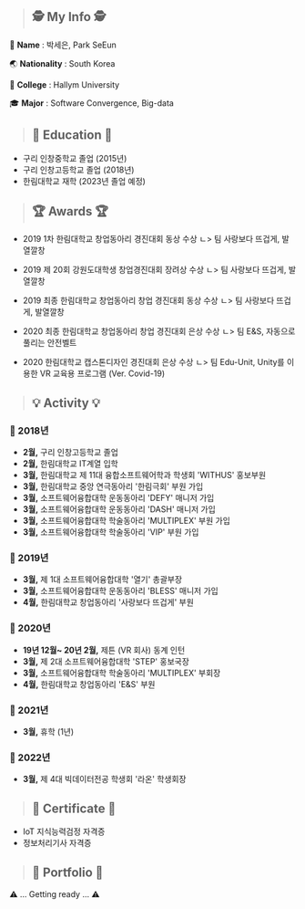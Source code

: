 > ## 🕵️ My Info 🕵️

👧 **Name** : 박세은, Park SeEun


🌏 **Nationality** : South Korea

🏫 **College** : Hallym University

🎓 **Major** : Software Convergence, Big-data 


> ## 	🏫 Education 🏫
- 구리 인창중학교 졸업 (2015년)   
- 구리 인창고등학교 졸업 (2018년)   
- 한림대학교 재학 (2023년 졸업 예정)

> ## 🏆 Awards 🏆
- 2019 1차 한림대학교 창업동아리 경진대회 동상 수상
  ㄴ> 팀 사랑보다 뜨겁게, 발열깔창
- 2019 제 20회 강원도대학생 창업경진대회 장려상 수상
  ㄴ> 팀 사랑보다 뜨겁게, 발열깔창
- 2019 최종 한림대학교 창업동아리 창업 경진대회 동상 수상
  ㄴ> 팀 사랑보다 뜨겁게, 발열깔창   
- 2020 최종 한림대학교 창업동아리 창업 경진대회 은상 수상
   ㄴ> 팀 E&S, 자동으로 풀리는 안전벨트   
  
- 2020 한림대학교 캡스톤디자인 경진대회 은상 수상
  ㄴ> 팀 Edu-Unit, Unity를 이용한 VR 교육용 프로그램 (Ver. Covid-19)   
  

> ## 💡 Activity 💡
### 📅 2018년   
- **2월,** 구리 인창고등학교 졸업
- **2월,** 한림대학교 IT계열 입학
- **3월,** 한림대학교 제 11대 융합소프트웨어학과 학생회 'WITHUS' 홍보부원
- **3월,** 한림대학교 중앙 연극동아리 '한림극회' 부원 가입   
- **3월,** 소프트웨어융합대학 운동동아리 'DEFY' 매니저 가입    
- **3월,** 소프트웨어융합대학 운동동아리 'DASH' 매니저 가입   
- **3월,** 소프트웨어융합대학 학술동아리 'MULTIPLEX' 부원 가입   
- **3월,** 소프트웨어융합대학 학술동아리 'VIP' 부원 가입     

### 📅 2019년
- **3월,** 제 1대 소프트웨어융합대학 '열기' 총괄부장   
- **3월,** 소프트웨어융합대학 운동동아리 'BLESS' 매니저 가입   
- **4월,** 한림대학교 창업동아리 '사랑보다 뜨겁게' 부원    

### 📅 2020년
- **19년 12월~ 20년 2월,** 제튼 (VR 회사) 동계 인턴   
- **3월,** 제 2대 소프트웨어융합대학 'STEP' 홍보국장
- **3월,** 소프트웨어융합대학 학술동아리 'MULTIPLEX' 부회장
- **4월,** 한림대학교 창업동아리 'E&S' 부원   

### 📅 2021년
- **3월,** 휴학 (1년)

### 📅 2022년
- **3월,** 제 4대 빅데이터전공 학생회 '라온' 학생회장   
   


> ## 💯 Certificate 💯
 - IoT 지식능력검정 자격증
 - 정보처리기사 자격증   

> ## 📂 Portfolio 📂   
⚠️ ... Getting ready ... ⚠️
